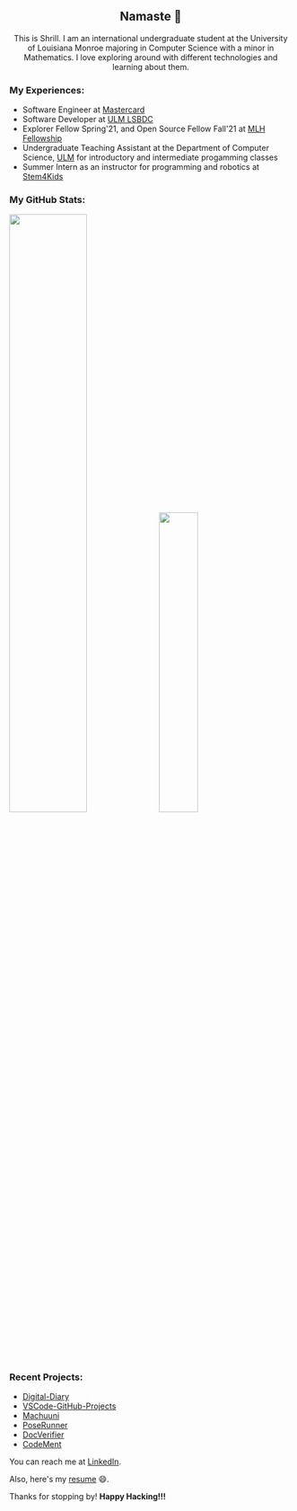 <h2 align="center"> Namaste 🙏</h2>

<p align="center">This is Shrill. I am an international undergraduate student at the University of Louisiana Monroe majoring in Computer Science with a minor in Mathematics. I love exploring around with different technologies and learning about them. <p>

### My Experiences:
- Software Engineer at [Mastercard](https://www.mastercard.us/en-us.html)
- Software Developer at [ULM LSBDC](https://www.louisianasbdc.org/lsbdc-at-university-of-louisiana-monroe)
- Explorer Fellow Spring'21, and Open Source Fellow Fall'21 at [MLH Fellowship](https://fellowship.mlh.io/)
- Undergraduate Teaching Assistant at the Department of Computer Science, [ULM](https://www.ulm.edu/) for introductory and intermediate progamming classes
- Summer Intern as an instructor for programming and robotics at [Stem4Kids](https://www.stem4kids.co/)

### My GitHub Stats:

<p align="left">
  <img width="52.25%" src="https://github-readme-stats.vercel.app/api?username=ShrillShrestha&show_icons=true&theme=tokyonight&line_height=48" />
  <img width="37%" src="https://github-readme-stats.vercel.app/api/top-langs/?username=ShrillShrestha&count_private=true&theme=tokyonight">
</p>

### Recent Projects:
- [Digital-Diary](https://github.com/ShrillShrestha/digital-diary)
- [VSCode-GitHub-Projects](https://github.com/MLH-Fellowship/vscode-github-projects)
- [Machuuni](https://github.com/ShrillShrestha/Machuuni)
- [PoseRunner](https://github.com/MLH-Fellowship/PoseRunner)
- [DocVerifier](https://github.com/Open-Sourced-Olaf/DocVerifier)
- [CodeMent](https://github.com/RashikaKarki/Codement)

You can reach me at [LinkedIn](https://www.linkedin.com/in/shrillshrestha/).

Also, here's my [resume](https://drive.google.com/file/d/1RGy3wmpw0wwEzZMVpcpWiCrb1NcXQ_YR/view?usp=sharing) 😄.

<p>Thanks for stopping by! <strong> Happy Hacking!!! </strong> </p>
